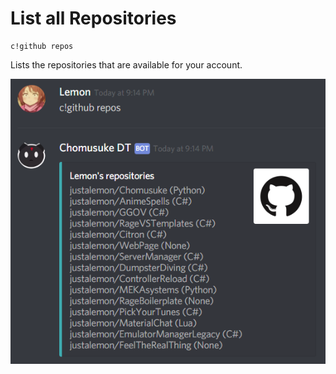 # List all Repositories

```
c!github repos
```

Lists the repositories that are available for your account.

![](repos.png)
